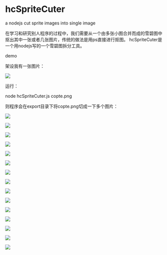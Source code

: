 hcSpriteCuter
=============

<p>a nodejs cut sprite images into single image</p>

<p>在学习和研究别人程序的过程中，我们需要从一个由多张小图合并而成的雪碧图中抠出其中一张或者几张图片，传统的做法是用ps直接进行抠图。
hcSpriteCuter是一个用nodejs写的一个雪碧图拆分工具。</p>
<p>demo</p>
<p>架设我有一张图片：</p>
<p><img src="https://raw.githubusercontent.com/luyongfugx/hcSpriteCuter/master/copte.png" ></p>
<p>运行：</p>
<p>node hcSpriteCuter.js copte.png </p>

<p>则程序会在export目录下将copte.png切成一下多个图片：</p>
<p><img src="https://raw.githubusercontent.com/luyongfugx/hcSpriteCuter/master/export/copte/copte0.png" ></p>
<p><img src="https://raw.githubusercontent.com/luyongfugx/hcSpriteCuter/master/export/copte/copte1.png" ></p>
<p><img src="https://raw.githubusercontent.com/luyongfugx/hcSpriteCuter/master/export/copte/copte2.png" ></p>
<p><img src="https://raw.githubusercontent.com/luyongfugx/hcSpriteCuter/master/export/copte/copte3.png" ></p>
<p><img src="https://raw.githubusercontent.com/luyongfugx/hcSpriteCuter/master/export/copte/copte4.png" ></p>
<p><img src="https://raw.githubusercontent.com/luyongfugx/hcSpriteCuter/master/export/copte/copte5.png" ></p>
<p><img src="https://raw.githubusercontent.com/luyongfugx/hcSpriteCuter/master/export/copte/copte6.png" ></p>
<p><img src="https://raw.githubusercontent.com/luyongfugx/hcSpriteCuter/master/export/copte/copte7.png" ></p>
<p><img src="https://raw.githubusercontent.com/luyongfugx/hcSpriteCuter/master/export/copte/copte8.png" ></p>
<p><img src="https://raw.githubusercontent.com/luyongfugx/hcSpriteCuter/master/export/copte/copte9.png" ></p>
<p><img src="https://raw.githubusercontent.com/luyongfugx/hcSpriteCuter/master/export/copte/copte10.png" ></p>
<p><img src="https://raw.githubusercontent.com/luyongfugx/hcSpriteCuter/master/export/copte/copte11.png" ></p>
<p><img src="https://raw.githubusercontent.com/luyongfugx/hcSpriteCuter/master/export/copte/copte12.png" ></p>
<p><img src="https://raw.githubusercontent.com/luyongfugx/hcSpriteCuter/master/export/copte/copte13.png" ></p>
<p><img src="https://raw.githubusercontent.com/luyongfugx/hcSpriteCuter/master/export/copte/copte14.png" ></p>

